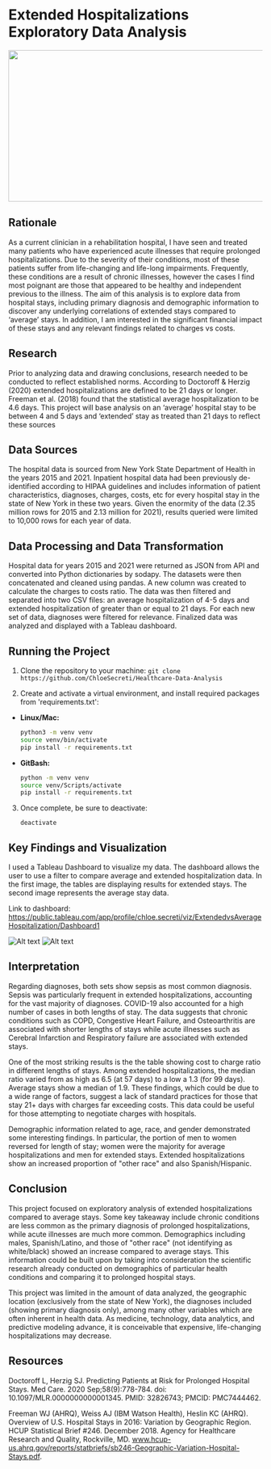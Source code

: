 #   Extended Hospitalizations Exploratory Data Analysis
<img src="https://post.medicalnewstoday.com/wp-content/uploads/sites/3/2023/08/patient-ward-hospital-delirium-1296x728-header-1024x575.jpg" width="700" height="300">

## Rationale
As a current clinician in a rehabilitation hospital, I have seen and treated many patients who have experienced acute illnesses that require prolonged hospitalizations. Due to the severity of their conditions, most of these patients suffer from life-changing and life-long impairments. Frequently, these conditions are a result of chronic illnesses, however the cases I find most poignant are those that appeared to be healthy and independent previous to the illness. The aim of this analysis is to explore data from hospital stays, including primary diagnosis and demographic information to discover any underlying correlations of extended stays compared to ‘average’ stays. In addition, I am interested in the significant financial impact of these stays and any relevant findings related to charges vs costs. 

## Research
Prior to analyzing data and drawing conclusions, research needed to be conducted to reflect established norms. According to Doctoroff & Herzig (2020) extended hospitalizations are defined to be 21 days or longer. Freeman et al. (2018) found that the statistical average hospitalization to be 4.6 days. This project will base analysis on an ‘average’ hospital stay to be between 4 and 5 days and ‘extended’ stay as treated than 21 days to reflect these sources

## Data Sources 
The hospital data is sourced from New York State Department of Health in the years 2015 and 2021. Inpatient hospital data had been previously de-identified according to HIPAA guidelines and includes information of patient characteristics, diagnoses, charges, costs, etc for every hospital stay in the state of New York in these two years. Given the enormity of the data (2.35 million rows for 2015 and 2.13 million for 2021), results queried were limited to 10,000 rows for each year of data. 

 
## Data Processing and Data Transformation
Hospital data for years 2015 and 2021 were returned as JSON from API and converted into Python dictionaries by sodapy. The datasets were then concatenated and cleaned using pandas. A new column was created to calculate the charges to costs ratio. The data was then filtered and separated into two CSV files: an average hospitalization of 4-5 days and extended hospitalization of greater than or equal to 21 days. For each new set of data, diagnoses were filtered for relevance. Finalized data was analyzed and displayed with a Tableau dashboard.

## Running the Project
1. Clone the repository to your machine:
    ```git clone https://github.com/ChloeSecreti/Healthcare-Data-Analysis```

2. Create and activate a virtual environment, and install required packages from 'requirements.txt':
- **Linux/Mac:**
  ```bash
  python3 -m venv venv
  source venv/bin/activate
  pip install -r requirements.txt
  ```
- **GitBash:**
  ```bash
  python -m venv venv
  source venv/Scripts/activate
  pip install -r requirements.txt
  ```
3. Once complete, be sure to deactivate:
    ```
    deactivate
      ```

## Key Findings and Visualization

I used a Tableau Dashboard to visualize my data. The dashboard allows the user to use a filter to compare average and extended hospitalization data. In the first image, the tables are displaying results for extended stays. The second image represents the average stay data.

Link to dashboard: https://public.tableau.com/app/profile/chloe.secreti/viz/ExtendedvsAverageHospitalization/Dashboard1

![Alt text](https://github.com/ChloeSecreti/Healthcare-Data-Analysis/blob/aaf05e73804aca0d07a783298a21c568ce341cc3/ReadMe_Images/Extended_Hospializations_Dashboard.png)
![Alt text](https://github.com/ChloeSecreti/Healthcare-Data-Analysis/blob/aaf05e73804aca0d07a783298a21c568ce341cc3/ReadMe_Images/Average_Hospitalizations_Dashboard.png)


## Interpretation 
Regarding diagnoses, both sets show sepsis as most common diagnosis. Sepsis was particularly frequent in extended hospitalizations, accounting for the vast majority of diagnoses. COVID-19 also accounted for a high number of cases in both lengths of stay. The data suggests that chronic conditions such as COPD, Congestive Heart Failure, and Osteoarthritis are associated with shorter lengths of stays while acute illnesses such as Cerebral Infarction and Respiratory failure are associated with extended stays.  

One of the most striking results is the the table showing cost to charge ratio in different lengths of stays. Among extended hospitalizations, the median ratio varied from as high as 6.5 (at 57 days) to a low a 1.3 (for 99 days). Average stays show a median of 1.9. These findings, which could be due to a wide range of factors, suggest a lack of standard practices for those that stay 21+ days with charges far exceeding costs. This data could be useful for those attempting to negotiate charges with hospitals. 

Demographic information related to age, race, and gender demonstrated some interesting findings. In particular, the portion of men to women reversed for length of stay; women were the majority for average hospitalizations and men for extended stays. Extended hospitalizations show an increased proportion of "other race" and also Spanish/Hispanic. 

## Conclusion 
This project focused on exploratory analysis of extended hospitalizations compared to average stays. Some key takeaway include chronic conditions are less common as the primary diagnosis of prolonged hospitalizations, while acute illnesses are much more common. Demographics including males, Spanish/Latino, and those of "other race" (not identifying as white/black) showed an increase compared to average stays. This information could be built upon by taking into consideration the scientific research already conducted on demographics of particular health conditions and comparing it to prolonged hospital stays. 

This project was limited in the amount of data analyzed, the geographic location (exclusively from the state of New York), the diagnoses included (showing primary diagnosis only), among many other variables which are often inherent in health data. As medicine, technology, data analytics, and predictive modeling advance, it is conceivable that expensive, life-changing hospitalizations may decrease. 

## Resources
Doctoroff L, Herzig SJ. Predicting Patients at Risk for Prolonged Hospital Stays. Med Care. 2020 Sep;58(9):778-784. doi: 10.1097/MLR.0000000000001345. PMID: 32826743; PMCID: PMC7444462.

Freeman WJ (AHRQ), Weiss AJ (IBM Watson Health), Heslin KC (AHRQ). Overview of U.S. Hospital Stays in 2016: Variation by Geographic Region. HCUP Statistical Brief #246. December 2018. Agency for Healthcare Research and Quality, Rockville, MD. www.hcup-us.ahrq.gov/reports/statbriefs/sb246-Geographic-Variation-Hospital-Stays.pdf.


